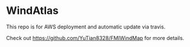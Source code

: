# WindAtlas

This repo is for AWS deployment and automatic update via travis.

Check out https://github.com/YuTian8328/FMIWindMap for more details.
